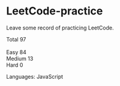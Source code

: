 # LeetCode-practice
Leave some record of practicing LeetCode.

Total 97
<br>
<br>
Easy 84 
<br>
Medium 13 
<br>
Hard 0 
 
Languages: JavaScript
